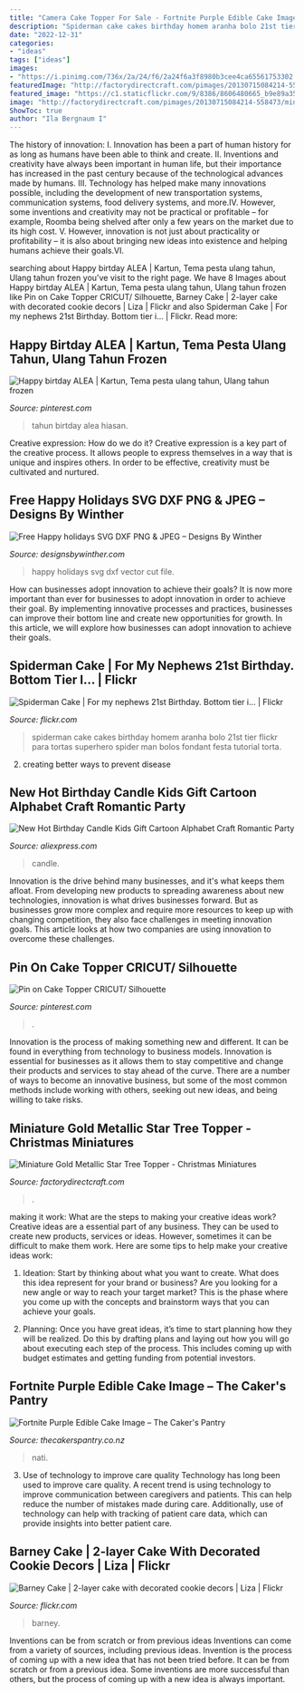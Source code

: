 ```yaml
---
title: "Camera Cake Topper For Sale - Fortnite Purple Edible Cake Image – The Caker&#039;s Pantry"
description: "Spiderman cake cakes birthday homem aranha bolo 21st tier flickr para tortas superhero spider man bolos fondant festa tutorial torta"
date: "2022-12-31"
categories:
- "ideas"
tags: ["ideas"]
images:
- "https://i.pinimg.com/736x/2a/24/f6/2a24f6a3f8980b3cee4ca65561753302.jpg"
featuredImage: "http://factorydirectcraft.com/pimages/20130715084214-558473/miniature_gold_metallic_star_tree_topper.jpg"
featured_image: "https://c1.staticflickr.com/9/8386/8606480665_b9e89a35b0_b.jpg"
image: "http://factorydirectcraft.com/pimages/20130715084214-558473/miniature_gold_metallic_star_tree_topper.jpg"
ShowToc: true
author: "Ila Bergnaum I"
---
```



The history of innovation:
I. Innovation has been a part of human history for as long as humans have been able to think and create. II. Inventions and creativity have always been important in human life, but their importance has increased in the past century because of the technological advances made by humans. III. Technology has helped make many innovations possible, including the development of new transportation systems, communication systems, food delivery systems, and more.IV. However, some inventions and creativity may not be practical or profitable – for example, Roomba being shelved after only a few years on the market due to its high cost. V. However, innovation is not just about practicality or profitability – it is also about bringing new ideas into existence and helping humans achieve their goals.VI.

	

		
searching about Happy birtday ALEA | Kartun, Tema pesta ulang tahun, Ulang tahun frozen you've visit to the right page. We have 8 Images about Happy birtday ALEA | Kartun, Tema pesta ulang tahun, Ulang tahun frozen like Pin on Cake Topper CRICUT/ Silhouette, Barney Cake | 2-layer cake with decorated cookie decors | Liza | Flickr and also Spiderman Cake | For my nephews 21st Birthday. Bottom tier i… | Flickr. Read more:
		
    
## Happy Birtday ALEA | Kartun, Tema Pesta Ulang Tahun, Ulang Tahun Frozen

<img loading=lazy src="https://i.pinimg.com/736x/04/18/7f/04187f7497dba3d790cf79b9e5bca990.jpg" onerror="this.onerror=null;this.src='https://tse2.mm.bing.net/th?id=OIP.Ig1yQT2WO_eDoMusFzEO2gHaFs&amp;pid=15.1';" alt="Happy birtday ALEA | Kartun, Tema pesta ulang tahun, Ulang tahun frozen">

_Source: pinterest.com_

>tahun birtday alea hiasan. 

	

Creative expression: How do we do it?
Creative expression is a key part of the creative process. It allows people to express themselves in a way that is unique and inspires others. In order to be effective, creativity must be cultivated and nurtured.

    
## Free Happy Holidays SVG DXF PNG &amp; JPEG – Designs By Winther

<img loading=lazy src="https://designsbywinther.com/wp-content/uploads/2018/11/happy-holidays.png" onerror="this.onerror=null;this.src='https://tse4.mm.bing.net/th?id=OIP.00srmSgXDbD9wbfsNq3qUgHaHa&amp;pid=15.1';" alt="Free Happy holidays SVG DXF PNG &amp; JPEG – Designs By Winther">

_Source: designsbywinther.com_

>happy holidays svg dxf vector cut file. 

	

How can businesses adopt innovation to achieve their goals?
It is now more important than ever for businesses to adopt innovation in order to achieve their goal. By implementing innovative processes and practices, businesses can improve their bottom line and create new opportunities for growth. In this article, we will explore how businesses can adopt innovation to achieve their goals.

    
## Spiderman Cake | For My Nephews 21st Birthday. Bottom Tier I… | Flickr

<img loading=lazy src="https://c1.staticflickr.com/9/8386/8606480665_b9e89a35b0_b.jpg" onerror="this.onerror=null;this.src='https://tse3.mm.bing.net/th?id=OIP.yJohfgCw-DWn-87Zie8k_QHaJm&amp;pid=15.1';" alt="Spiderman Cake | For my nephews 21st Birthday. Bottom tier i… | Flickr">

_Source: flickr.com_

>spiderman cake cakes birthday homem aranha bolo 21st tier flickr para tortas superhero spider man bolos fondant festa tutorial torta. 

	

2. creating better ways to prevent disease 

    
## New Hot Birthday Candle Kids Gift Cartoon Alphabet Craft Romantic Party

<img loading=lazy src="https://ae01.alicdn.com/kf/HTB10fVJRXXXXXaBaFXXq6xXFXXXH/New-Hot-Birthday-Candle-Kids-Gift-Cartoon-Alphabet-Craft-Romantic-Party-Supplies-Cake-Topper-Cake-Candles.jpg" onerror="this.onerror=null;this.src='https://tse2.mm.bing.net/th?id=OIP.jVoLIOLC90wRkPnhdYTN1gHaHa&amp;pid=15.1';" alt="New Hot Birthday Candle Kids Gift Cartoon Alphabet Craft Romantic Party">

_Source: aliexpress.com_

>candle. 

	

Innovation is the drive behind many businesses, and it's what keeps them afloat. From developing new products to spreading awareness about new technologies, innovation is what drives businesses forward. But as businesses grow more complex and require more resources to keep up with changing competition, they also face challenges in meeting innovation goals. This article looks at how two companies are using innovation to overcome these challenges.

    
## Pin On Cake Topper CRICUT/ Silhouette

<img loading=lazy src="https://i.pinimg.com/736x/2a/24/f6/2a24f6a3f8980b3cee4ca65561753302.jpg" onerror="this.onerror=null;this.src='https://tse2.mm.bing.net/th?id=OIP.UCDnH6_Z38t8WYn6StD7dQHaFj&amp;pid=15.1';" alt="Pin on Cake Topper CRICUT/ Silhouette">

_Source: pinterest.com_

>. 

	

Innovation is the process of making something new and different. It can be found in everything from technology to business models. Innovation is essential for businesses as it allows them to stay competitive and change their products and services to stay ahead of the curve. There are a number of ways to become an innovative business, but some of the most common methods include working with others, seeking out new ideas, and being willing to take risks.

    
## Miniature Gold Metallic Star Tree Topper - Christmas Miniatures

<img loading=lazy src="http://factorydirectcraft.com/pimages/20130715084214-558473/miniature_gold_metallic_star_tree_topper.jpg" onerror="this.onerror=null;this.src='https://tse4.mm.bing.net/th?id=OIP.Y_lKCETAErruyo377pWegQHaHa&amp;pid=15.1';" alt="Miniature Gold Metallic Star Tree Topper - Christmas Miniatures">

_Source: factorydirectcraft.com_

>. 

	

making it work: What are the steps to making your creative ideas work?
Creative ideas are a essential part of any business. They can be used to create new products, services or ideas. However, sometimes it can be difficult to make them work. Here are some tips to help make your creative ideas work:
1. Ideation: Start by thinking about what you want to create. What does this idea represent for your brand or business? Are you looking for a new angle or way to reach your target market? This is the phase where you come up with the concepts and brainstorm ways that you can achieve your goals.

2. Planning: Once you have great ideas, it’s time to start planning how they will be realized. Do this by drafting plans and laying out how you will go about executing each step of the process. This includes coming up with budget estimates and getting funding from potential investors.


    
## Fortnite Purple Edible Cake Image – The Caker&#039;s Pantry

<img loading=lazy src="http://cdn.shopify.com/s/files/1/0128/7867/6027/products/1550186307271fortnite_purple_round_grande.jpg?v=1575494137" onerror="this.onerror=null;this.src='https://tse4.mm.bing.net/th?id=OIP.VmbU1CCjmL-nabSVypQcFgHaHa&amp;pid=15.1';" alt="Fortnite Purple Edible Cake Image – The Caker&#039;s Pantry">

_Source: thecakerspantry.co.nz_

>nati. 

	

3) Use of technology to improve care quality
Technology has long been used to improve care quality. A recent trend is using technology to improve communication between caregivers and patients. This can help reduce the number of mistakes made during care. Additionally, use of technology can help with tracking of patient care data, which can provide insights into better patient care.

    
## Barney Cake | 2-layer Cake With Decorated Cookie Decors | Liza | Flickr

<img loading=lazy src="https://c2.staticflickr.com/2/1412/4611042028_bc005d7945_b.jpg" onerror="this.onerror=null;this.src='https://tse1.mm.bing.net/th?id=OIP.sOiMexp866CCJf0gxVE66AHaLD&amp;pid=15.1';" alt="Barney Cake | 2-layer cake with decorated cookie decors | Liza | Flickr">

_Source: flickr.com_

>barney. 

	

Inventions can be from scratch or from previous ideas
Inventions can come from a variety of sources, including previous ideas. Invention is the process of coming up with a new idea that has not been tried before. It can be from scratch or from a previous idea. Some inventions are more successful than others, but the process of coming up with a new idea is always important.

